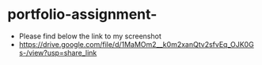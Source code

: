 # portfolio-assignment-
- Please find below the link to my screenshot
- https://drive.google.com/file/d/1MaMOm2__k0m2xanQtv2sfvEq_OJK0Gs-/view?usp=share_link
